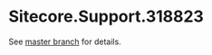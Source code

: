 # Sitecore.Support.318823

See [master branch](https://github.com/sitecoresupport/Sitecore.Support.318823) for details.